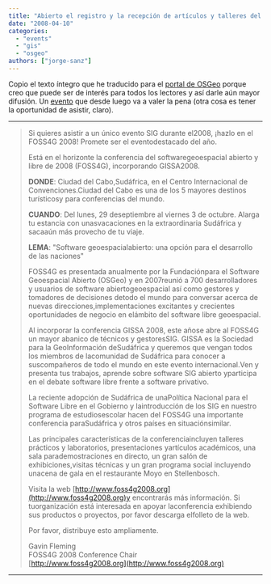```yaml
---
title: "Abierto el registro y la recepción de artículos y talleres del FOSS4G 2008"
date: "2008-04-10"
categories: 
  - "events"
  - "gis"
  - "osgeo"
authors: ["jorge-sanz"]
---
```


Copio el texto íntegro que he traducido para el [portal de OSGeo](http://www.osgeo.org/node/640 "OSGeo") porque creo que puede ser de interés para todos los lectores y así darle aún mayor difusión. Un [evento](http://www.foss4g2008.org) que desde luego va a valer la pena (otra cosa es tener la oportunidad de asistir, claro).

* * *

> Si quieres asistir a un único evento SIG durante el2008, ¡hazlo en el FOSS4G 2008! Promete ser el eventodestacado del año.
> 
> Está en el horizonte la conferencia del softwaregeoespacial abierto y libre de 2008 (FOSS4G), incorporando GISSA2008.
> 
> **DONDE**: Ciudad del Cabo,Sudáfrica, en el Centro Internacional de Convenciones.Ciudad del Cabo es una de los 5 mayores destinos turísticosy para conferencias del mundo.
> 
> **CUANDO**: Del lunes, 29 deseptiembre al viernes 3 de octubre. Alarga tu estancia con unasvacaciones en la extraordinaria Sudáfrica y sacaaún más provecho de tu viaje.
> 
> **LEMA**: "Software geoespacialabierto: una opción para el desarrollo de las naciones"
> 
> FOSS4G es presentada anualmente por la Fundaciónpara el Software Geoespacial Abierto (OSGeo) y en 2007reunió a 700 desarrolladores y usuarios de software abiertogeoespacial así como gestores y tomadores de decisiones detodo el mundo para conversar acerca de nuevas direcciones,implementaciones excitantes y crecientes oportunidades de negocio en elámbito del software libre geoespacial.
> 
> Al incorporar la conferencia GISSA 2008, este añose abre al FOSS4G un mayor abanico de técnicos y gestoresSIG. GISSA es la Sociedad para la GeoInformación deSudáfrica y queremos que vengan todos los miembros de lacomunidad de Sudáfrica para conocer a suscompañeros de todo el mundo en este evento internacional.Ven y presenta tus trabajos, aprende sobre software SIG abierto yparticipa en el debate software libre frente a software privativo.
> 
> La reciente adopción de Sudáfrica de unaPolítica Nacional para el Software Libre en el Gobierno y laintroducción de los SIG en nuestro programa de estudiosescolar hacen del FOSS4G una importante conferencia paraSudáfrica y otros países en situaciónsimilar.
> 
> Las principales características de la conferenciaincluyen talleres prácticos y laboratorios, presentaciones yartículos académicos, una sala parademostraciones en directo, un gran salón de exhibiciones,visitas técnicas y un gran programa social incluyendo unacena de gala en el restaurante Moyo en Stellenbosch.
> 
> Visita la web [http://www.foss4g2008.org](http://www.foss4g2008.org)y encontrarás más información. Si tuorganización está interesada en apoyar laconferencia exhibiendo sus productos o proyectos, por favor descarga elfolleto de la web.
> 
> Por favor, distribuye esto ampliamente.
> 
> Gavin Fleming  
> FOSS4G 2008 Conference Chair  
> [http://www.foss4g2008.org](http://www.foss4g2008.org)

* * *
